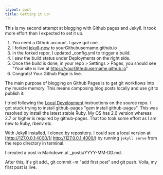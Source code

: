 ```yaml
---
layout: post
title: Getting it up!
---
```


This is my second attempt at blogging with Github pages and Jekyll. It took more effort than I expected to set it up.

1. You need a Github account. I gave got one.
2. I forked [jekyll-now](jekyll-now) to yourGithubusername.github.io
3. In the forked repor, I updated _config.yml to trigger a build.
4. I saw the build status under Deployments on the right side.
5. Once the build is done, in your repo > Settings > Pages, you should see "Your site is live at https://yourGithubusername.github.io"
6. Congrats! Your Github Page is live. 

The main purpose of blogging on Github Pages is to get git workflows into my muscle memory. This means composing blog posts locally and use git to publish it. 

I tried following the [Local Development](https://github.com/barryclark/jekyll-now?tab=readme-ov-file#local-development) instructions on the source repo. I got stuck trying to install github-pages "gem install github-pages". This was resolved by install the latest stable Ruby. My OS has 2.6 version whereas 2.7 or higher is required by github-pages. That too took some effort as I am new to Ruby, rbenv etc.  

With Jekyll installed, I cloned by repository. I could see a local version at [http://127.0.0.1:4000/]( http://127.0.0.1:4000/) by running `jekyll serve` from the repo directory in terminal.

I created a post in Markdown at _posts/YYYY-MM-DD.md.

After this, it's git add., git commit -m "add first post" and git push. Voila, my first post is live.